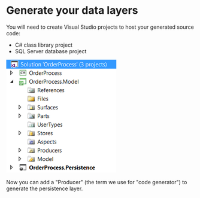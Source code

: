 # Generate your data layers

You will need to create Visual Studio projects to host your generated source code:
* C# class library project
* SQL Server database project

![](img/getting-started/generate-your-data-layers-01.png)

Now you can add a "Producer" (the term  we use for "code generator") to generate the persistence layer.